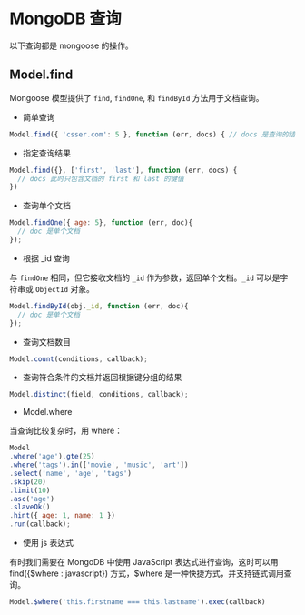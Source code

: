 # MongoDB 查询

以下查询都是 mongoose 的操作。

## Model.find

Mongoose 模型提供了 `find`, `findOne`, 和 `findById` 方法用于文档查询。

* 简单查询

```js
Model.find({ 'csser.com': 5 }, function (err, docs) { // docs 是查询的结果数组 });
```

* 指定查询结果

```js
Model.find({}, ['first', 'last'], function (err, docs) {
  // docs 此时只包含文档的 first 和 last 的键值
})
```

* 查询单个文档

```js
Model.findOne({ age: 5}, function (err, doc){
  // doc 是单个文档
});
```

* 根据 _id 查询

与 `findOne` 相同，但它接收文档的 `_id` 作为参数，返回单个文档。`_id` 可以是字符串或 `ObjectId` 对象。

```js
Model.findById(obj._id, function (err, doc){
  // doc 是单个文档
});
```

* 查询文档数目

```js
Model.count(conditions, callback);
```

* 查询符合条件的文档并返回根据键分组的结果

```js
Model.distinct(field, conditions, callback);
```

* Model.where

当查询比较复杂时，用 where：

```js
Model
.where('age').gte(25)
.where('tags').in(['movie', 'music', 'art'])
.select('name', 'age', 'tags')
.skip(20)
.limit(10)
.asc('age')
.slaveOk()
.hint({ age: 1, name: 1 })
.run(callback);
```

* 使用 js 表达式

有时我们需要在 MongoDB 中使用 JavaScript 表达式进行查询，这时可以用 find({$where : javascript}) 方式，$where 是一种快捷方式，并支持链式调用查询。

```js
Model.$where('this.firstname === this.lastname').exec(callback)
```

